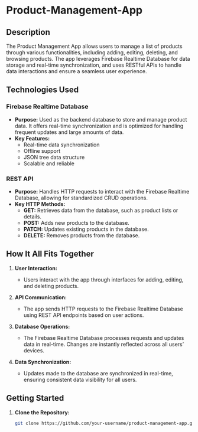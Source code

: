 # Product-Management-App


## Description

The Product Management App allows users to manage a list of products through various functionalities, including adding, editing, deleting, and browsing products. The app leverages Firebase Realtime Database for data storage and real-time synchronization, and uses RESTful APIs to handle data interactions and ensure a seamless user experience.

## Technologies Used

### Firebase Realtime Database

- **Purpose:** Used as the backend database to store and manage product data. It offers real-time synchronization and is optimized for handling frequent updates and large amounts of data.
- **Key Features:**
  - Real-time data synchronization
  - Offline support
  - JSON tree data structure
  - Scalable and reliable

### REST API

- **Purpose:** Handles HTTP requests to interact with the Firebase Realtime Database, allowing for standardized CRUD operations.
- **Key HTTP Methods:**
  - **GET:** Retrieves data from the database, such as product lists or details.
  - **POST:** Adds new products to the database.
  - **PATCH:** Updates existing products in the database.
  - **DELETE:** Removes products from the database.

## How It All Fits Together

1. **User Interaction:**
   - Users interact with the app through interfaces for adding, editing, and deleting products.

2. **API Communication:**
   - The app sends HTTP requests to the Firebase Realtime Database using REST API endpoints based on user actions.

3. **Database Operations:**
   - The Firebase Realtime Database processes requests and updates data in real-time. Changes are instantly reflected across all users’ devices.

4. **Data Synchronization:**
   - Updates made to the database are synchronized in real-time, ensuring consistent data visibility for all users.

## Getting Started

1. **Clone the Repository:**

   ```bash
   git clone https://github.com/your-username/product-management-app.git
